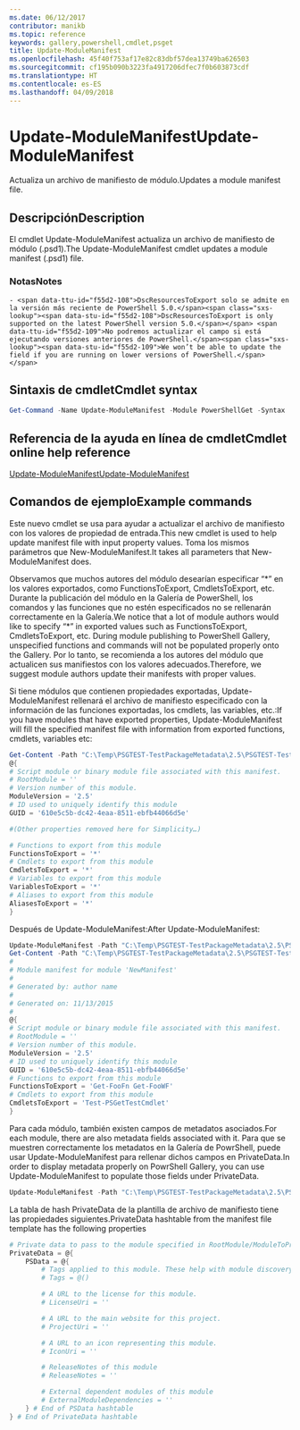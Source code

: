 ```yaml
---
ms.date: 06/12/2017
contributor: manikb
ms.topic: reference
keywords: gallery,powershell,cmdlet,psget
title: Update-ModuleManifest
ms.openlocfilehash: 45f40f753af17e82c83dbf57dea13749ba626503
ms.sourcegitcommit: cf195b090b3223fa4917206dfec7f0b603873cdf
ms.translationtype: HT
ms.contentlocale: es-ES
ms.lasthandoff: 04/09/2018
---
```

# <a name="update-modulemanifest"></a><span data-ttu-id="f55d2-103">Update-ModuleManifest</span><span class="sxs-lookup"><span data-stu-id="f55d2-103">Update-ModuleManifest</span></span>
<span data-ttu-id="f55d2-104">Actualiza un archivo de manifiesto de módulo.</span><span class="sxs-lookup"><span data-stu-id="f55d2-104">Updates a module manifest file.</span></span>

## <a name="description"></a><span data-ttu-id="f55d2-105">Descripción</span><span class="sxs-lookup"><span data-stu-id="f55d2-105">Description</span></span>

<span data-ttu-id="f55d2-106">El cmdlet Update-ModuleManifest actualiza un archivo de manifiesto de módulo (.psd1).</span><span class="sxs-lookup"><span data-stu-id="f55d2-106">The Update-ModuleManifest cmdlet updates a module manifest (.psd1) file.</span></span>

### <a name="notes"></a><span data-ttu-id="f55d2-107">Notas</span><span class="sxs-lookup"><span data-stu-id="f55d2-107">Notes</span></span>
    - <span data-ttu-id="f55d2-108">DscResourcesToExport solo se admite en la versión más reciente de PowerShell 5.0.</span><span class="sxs-lookup"><span data-stu-id="f55d2-108">DscResourcesToExport is only supported on the latest PowerShell version 5.0.</span></span> <span data-ttu-id="f55d2-109">No podremos actualizar el campo si está ejecutando versiones anteriores de PowerShell.</span><span class="sxs-lookup"><span data-stu-id="f55d2-109">We won’t be able to update the field if you are running on lower versions of PowerShell.</span></span>

## <a name="cmdlet-syntax"></a><span data-ttu-id="f55d2-110">Sintaxis de cmdlet</span><span class="sxs-lookup"><span data-stu-id="f55d2-110">Cmdlet syntax</span></span>
```powershell
Get-Command -Name Update-ModuleManifest -Module PowerShellGet -Syntax
```

## <a name="cmdlet-online-help-reference"></a><span data-ttu-id="f55d2-111">Referencia de la ayuda en línea de cmdlet</span><span class="sxs-lookup"><span data-stu-id="f55d2-111">Cmdlet online help reference</span></span>

[<span data-ttu-id="f55d2-112">Update-ModuleManifest</span><span class="sxs-lookup"><span data-stu-id="f55d2-112">Update-ModuleManifest</span></span>](http://go.microsoft.com/fwlink/?LinkId=619311)

## <a name="example-commands"></a><span data-ttu-id="f55d2-113">Comandos de ejemplo</span><span class="sxs-lookup"><span data-stu-id="f55d2-113">Example commands</span></span>

<span data-ttu-id="f55d2-114">Este nuevo cmdlet se usa para ayudar a actualizar el archivo de manifiesto con los valores de propiedad de entrada.</span><span class="sxs-lookup"><span data-stu-id="f55d2-114">This new cmdlet is used to help update manifest file with input property values.</span></span> <span data-ttu-id="f55d2-115">Toma los mismos parámetros que New-ModuleManifest.</span><span class="sxs-lookup"><span data-stu-id="f55d2-115">It takes all parameters that New-ModuleManifest does.</span></span>

<span data-ttu-id="f55d2-116">Observamos que muchos autores del módulo desearían especificar “\*” en los valores exportados, como FunctionsToExport, CmdletsToExport, etc. Durante la publicación del módulo en la Galería de PowerShell, los comandos y las funciones que no estén especificados no se rellenarán correctamente en la Galería.</span><span class="sxs-lookup"><span data-stu-id="f55d2-116">We notice that a lot of module authors would like to specify “\*” in exported values such as FunctionsToExport, CmdletsToExport, etc. During module publishing to PowerShell Gallery, unspecified functions and commands will not be populated properly onto the Gallery.</span></span> <span data-ttu-id="f55d2-117">Por lo tanto, se recomienda a los autores del módulo que actualicen sus manifiestos con los valores adecuados.</span><span class="sxs-lookup"><span data-stu-id="f55d2-117">Therefore, we suggest module authors update their manifests with proper values.</span></span>

<span data-ttu-id="f55d2-118">Si tiene módulos que contienen propiedades exportadas, Update-ModuleManifest rellenará el archivo de manifiesto especificado con la información de las funciones exportadas, los cmdlets, las variables, etc.:</span><span class="sxs-lookup"><span data-stu-id="f55d2-118">If you have modules that have exported properties, Update-ModuleManifest will fill the specified manifest file with information from exported functions, cmdlets, variables etc:</span></span>
```powershell
Get-Content -Path "C:\Temp\PSGTEST-TestPackageMetadata\2.5\PSGTEST-TestPackageMetadata.psd1"
@{
# Script module or binary module file associated with this manifest.
# RootModule = ''
# Version number of this module.
ModuleVersion = '2.5'
# ID used to uniquely identify this module
GUID = '610e5c5b-dc42-4eaa-8511-ebfb44066d5e'

#(Other properties removed here for Simplicity…)

# Functions to export from this module
FunctionsToExport = '*'
# Cmdlets to export from this module
CmdletsToExport = '*'
# Variables to export from this module
VariablesToExport = '*'
# Aliases to export from this module
AliasesToExport = '*'
}
```

<span data-ttu-id="f55d2-119">Después de Update-ModuleManifest:</span><span class="sxs-lookup"><span data-stu-id="f55d2-119">After Update-ModuleManifest:</span></span>
```powershell
Update-ModuleManifest -Path "C:\Temp\PSGTEST-TestPackageMetadata\2.5\PSGTEST-TestPackageMetadata.psd1"
Get-Content -Path "C:\Temp\PSGTEST-TestPackageMetadata\2.5\PSGTEST-TestPackageMetadata.psd1"
#
# Module manifest for module 'NewManifest'
#
# Generated by: author name
#
# Generated on: 11/13/2015
#
@{
# Script module or binary module file associated with this manifest.
# RootModule = ''
# Version number of this module.
ModuleVersion = '2.5'
# ID used to uniquely identify this module
GUID = '610e5c5b-dc42-4eaa-8511-ebfb44066d5e'
# Functions to export from this module
FunctionsToExport = 'Get-FooFn Get-FooWF'
# Cmdlets to export from this module
CmdletsToExport = 'Test-PSGetTestCmdlet'
}
```

<span data-ttu-id="f55d2-120">Para cada módulo, también existen campos de metadatos asociados.</span><span class="sxs-lookup"><span data-stu-id="f55d2-120">For each module, there are also metadata fields associated with it.</span></span> <span data-ttu-id="f55d2-121">Para que se muestren correctamente los metadatos en la Galería de PowrShell, puede usar Update-ModuleManifest para rellenar dichos campos en PrivateData.</span><span class="sxs-lookup"><span data-stu-id="f55d2-121">In order to display metadata properly on PowrShell Gallery, you can use Update-ModuleManifest to populate those fields under PrivateData.</span></span>

```powershell
Update-ModuleManifest -Path "C:\Temp\PSGTEST-TestPackageMetadata\2.5\PSGTEST-TestPackageMetadata.psd1" -Tags "Tag1" -LicenseUri "http://license.com" -ProjectUri "http://project.com" -IconUri "http://icon.com" -ReleaseNotes "Test module"
```

<span data-ttu-id="f55d2-122">La tabla de hash PrivateData de la plantilla de archivo de manifiesto tiene las propiedades siguientes.</span><span class="sxs-lookup"><span data-stu-id="f55d2-122">PrivateData hashtable from the manifest file template has the following properties</span></span>

```powershell
# Private data to pass to the module specified in RootModule/ModuleToProcess. This may also contain a PSData hashtable with additional module metadata used by PowerShell.
PrivateData = @{
    PSData = @{
        # Tags applied to this module. These help with module discovery in online galleries.
        # Tags = @()

        # A URL to the license for this module.
        # LicenseUri = ''

        # A URL to the main website for this project.
        # ProjectUri = ''

        # A URL to an icon representing this module.
        # IconUri = ''

        # ReleaseNotes of this module
        # ReleaseNotes = ''

        # External dependent modules of this module
        # ExternalModuleDependencies = ''
    } # End of PSData hashtable
} # End of PrivateData hashtable
```